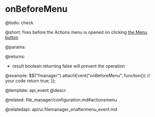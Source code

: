 onBeforeMenu
=============

@todo:
	check 

@short:
	fires before the Actions menu is opened on clicking [the Menu button](file_manager/configuration.md#menubutton)

@params:


@returns:

- result		boolean			returning false will prevent the operation

@example:
$$("fmanager").attachEvent("onBeforeMenu", function(){
    // your code
    return true;
});


@template:	api_event
@descr:

@related:
file_manager/configuration.md#actionsmenu

@relatedapi:
api/ui.filemanager_onaftermenu_event.md